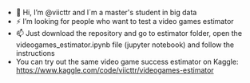 - 👋 Hi, I’m @viicttr and I´m a master's student in big data 
- ⚡ I’m looking for people who want to test a video games estimator 
- 📫 Just download the repository and go to estimator folder, open the videogames_estimator.ipynb file (jupyter notebook) and follow the instructions
- You can try out the same video game success estimator on Kaggle: https://www.kaggle.com/code/viicttr/videogames-estimator 

<!---
viicttr/viicttr is a ✨ special ✨ repository because its `README.md` (this file) appears on your GitHub profile.
You can click the Preview link to take a look at your changes.
--->
